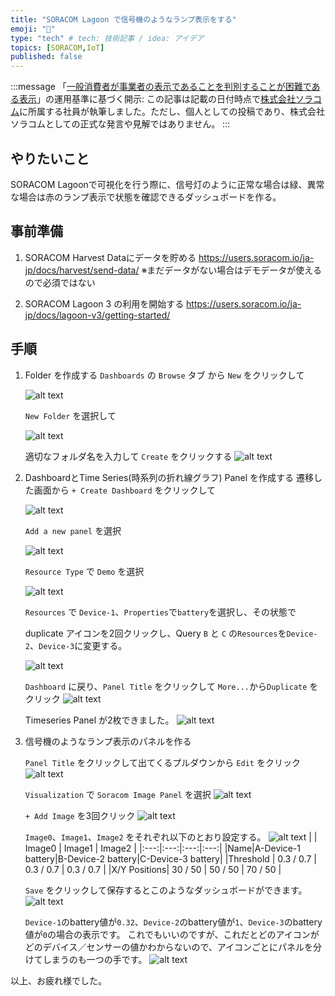 ```yaml
---
title: "SORACOM Lagoon で信号機のようなランプ表示をする"
emoji: "🚦"
type: "tech" # tech: 技術記事 / idea: アイデア
topics: [SORACOM,IoT]
published: false
---
```

:::message
「[一般消費者が事業者の表示であることを判別することが困難である表示](https://www.caa.go.jp/policies/policy/representation/fair_labeling/guideline/assets/representation_cms216_230328_03.pdf)」の運用基準に基づく開示: この記事は記載の日付時点で[株式会社ソラコム](https://soracom.jp/)に所属する社員が執筆しました。ただし、個人としての投稿であり、株式会社ソラコムとしての正式な発言や見解ではありません。
:::

## やりたいこと
SORACOM Lagoonで可視化を行う際に、信号灯のように正常な場合は緑、異常な場合は赤のランプ表示で状態を確認できるダッシュボードを作る。

## 事前準備
1. SORACOM Harvest Dataにデータを貯める
https://users.soracom.io/ja-jp/docs/harvest/send-data/
※まだデータがない場合はデモデータが使えるので必須ではない

2. SORACOM Lagoon 3 の利用を開始する
https://users.soracom.io/ja-jp/docs/lagoon-v3/getting-started/

## 手順
1. Folder を作成する
    `Dashboards` の `Browse` タブ から `New` をクリックして

    ![alt text](/images/lagoon-lamp/image-3.png)

     `New Folder` を選択して

    ![alt text](/images/lagoon-lamp/image-4.png)

    適切なフォルダ名を入力して `Create` をクリックする
    ![alt text](/images/lagoon-lamp/image-5.png)

2. DashboardとTime Series(時系列の折れ線グラフ) Panel を作成する
    遷移した画面から `+ Create Dashboard` をクリックして

    ![alt text](/images/lagoon-lamp/image-6.png)

    `Add a new panel` を選択

    ![alt text](/images/lagoon-lamp/image-7.png)

    `Resource Type` で `Demo` を選択

    ![alt text](/images/lagoon-lamp/image-9.png)

    `Resources` で `Device-1`、`Properties`で`battery`を選択し、その状態で
    
    duplicate アイコンを2回クリックし、Query `B` と `C` の`Resources`を`Device-2`、`Device-3`に変更する。

    ![alt text](/images/lagoon-lamp/image-12.png)

    `Dashboard` に戻り、`Panel Title` をクリックして `More...`から`Duplicate` をクリック
    ![alt text](/images/lagoon-lamp/image-13.png)

    Timeseries Panel が2枚できました。
    ![alt text](/images/lagoon-lamp/image-14.png)

3. 信号機のようなランプ表示のパネルを作る

    `Panel Title` をクリックして出てくるプルダウンから `Edit` をクリック
    ![alt text](/images/lagoon-lamp/image-15.png)

    `Visualization` で `Soracom Image Panel` を選択
    ![alt text](/images/lagoon-lamp/image-16.png)

    `+ Add Image` を3回クリック
    ![alt text](/images/lagoon-lamp/image-17.png)

    `Image0`、`Image1`、`Image2` をそれぞれ以下のとおり設定する。
    ![alt text](/images/lagoon-lamp/image-18.png)
    |  | Image0 | Image1 | Image2 |
    |:---:|:---:|:---:|:---:|
    |Name|A-Device-1 battery|B-Device-2 battery|C-Device-3 battery|
    |Threshold | 0.3 / 0.7 | 0.3 / 0.7 | 0.3 / 0.7 |
    |X/Y Positions| 30 / 50 | 50 / 50 | 70 / 50 |

    `Save` をクリックして保存するとこのようなダッシュボードができます。
    ![alt text](/images/lagoon-lamp/image-19.png)

    `Device-1`のbattery値が`0.32`、`Device-2`のbattery値が`1`、`Device-3`のbattery値が`0`の場合の表示です。
    これでもいいのですが、これだとどのアイコンがどのデバイス／センサーの値かわからないので、アイコンごとにパネルを分けてしまうのも一つの手です。
    ![alt text](/images/lagoon-lamp/image-20.png)


以上、お疲れ様でした。










